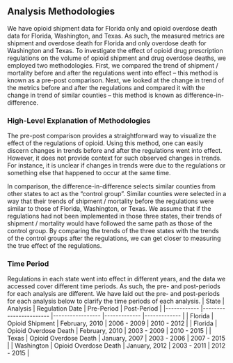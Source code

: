 ## Analysis Methodologies
We have opioid shipment data for Florida only and opioid overdose death data for Florida, Washington, and Texas. As such, the measured metrics are shipment and overdose death for Florida and only overdose death for Washington and Texas. To investigate the effect of opioid drug prescription regulations on the volume of opioid shipment and drug overdose deaths, we employed two methodologies. First, we compared the trend of shipment / mortality before and after the regulations went into effect – this method is known as a pre-post comparison. Next, we looked at the change in trend of the metrics before and after the regulations and compared it with the change in trend of similar counties – this method is known as difference-in-difference.

### High-Level Explanation of Methodologies
The pre-post comparison provides a straightforward way to visualize the effect of the regulations of opioid. Using this method, one can easily discern changes in trends before and after the regulations went into effect. However, it does not provide context for such observed changes in trends. For instance, it is unclear if changes in trends were due to the regulations or something else that happened to occur at the same time.

In comparison, the difference-in-difference selects similar counties from other states to act as the “control group”. Similar counties were selected in a way that their trends of shipment / mortality before the regulations were similar to those of Florida, Washington, or Texas. We assume that if the regulations had not been implemented in those three states, their trends of shipment / mortality would have followed the same path as those of the control group. By comparing the trends of the three states with the trends of the control groups after the regulations, we can get closer to measuring the true effect of the regulations.

### Time Period
Regulations in each state went into effect in different years, and the data we accessed cover different time periods. As such, the pre- and post-periods for each analysis are different.
We have laid out the pre- and post-periods for each analysis below to clarify the time periods of each analysis.
| State      	| Analysis              	| Regulation Date 	| Pre-Period  	| Post-Period 	|
|------------	|-----------------------	|-----------------	|-------------	|-------------	|
| Florida    	| Opioid Shipment       	| February, 2010  	| 2006 - 2009 	| 2010 - 2012 	|
| Florida    	| Opioid Overdose Death 	| February, 2010  	| 2003 - 2009 	| 2010 - 2015 	|
| Texas      	| Opioid Overdose Death 	| January, 2007   	| 2003 - 2006 	| 2007 - 2015 	|
| Washington 	| Opioid Overdose Death 	| January, 2012   	| 2003 - 2011 	| 2012 - 2015 	|
